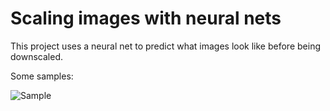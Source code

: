 # Scaling images with neural nets

This project uses a neural net to predict what images look like before being downscaled.

Some samples:

![Sample](https://github.com/lucasdupin/enhance/blob/master/sample.png?raw=true)
